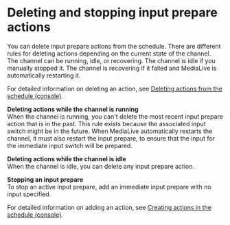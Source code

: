 # Deleting and stopping input prepare actions<a name="input-prep-delete"></a>

You can delete input prepare actions from the schedule\. There are different rules for deleting actions depending on the current state of the channel\. The channel can be running, idle, or recovering\. The channel is idle if you manually stopped it\. The channel is recovering if it failed and MediaLive is automatically restarting it\.

For detailed information on deleting an action, see [Deleting actions from the schedule \(console\)](schedule-using-console-delete.md)\.

**Deleting actions while the channel is running**  
When the channel is running, you can't delete the most recent input prepare action that is in the past\. This rule exists because the associated input switch might be in the future\. When MediaLive automatically restarts the channel, it must also restart the input prepare, to ensure that the input for the immediate input switch will be prepared\. 

**Deleting actions while the channel is idle**  
When the channel is idle, you can delete any input prepare action\.

**Stopping an input prepare**  
To stop an active input prepare, add an immediate input prepare with no input specified\.

For detailed information on adding an action, see [Creating actions in the schedule \(console\)](schedule-using-console-create.md)\.